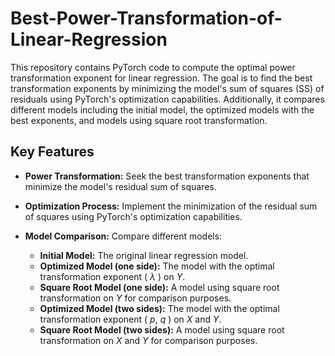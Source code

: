# Best-Power-Transformation-of-Linear-Regression
This repository contains PyTorch code to compute the optimal power transformation exponent for linear regression. The goal is to find the best transformation exponents by minimizing the model's sum of squares (SS) of residuals using PyTorch's optimization capabilities. Additionally, it compares different models including the initial model, the optimized models with the best exponents, and models using square root transformation.

## Key Features

- **Power Transformation:** Seek the best transformation exponents that minimize the model's residual sum of squares.
  
- **Optimization Process:** Implement the minimization of the residual sum of squares using PyTorch's optimization capabilities.
  
- **Model Comparison:** Compare different models:
  - **Initial Model:** The original linear regression model.
  - **Optimized Model (one side):** The model with the optimal transformation exponent \( $\lambda$ \) on $Y$.
  - **Square Root Model (one side):** A model using square root transformation on $Y$ for comparison purposes.
  - **Optimized Model (two sides):** The model with the optimal transformation exponent \( $p$, $q$ \) on $X$ and $Y$.
  - **Square Root Model (two sides):** A model using square root transformation on $X$ and $Y$ for comparison purposes.
